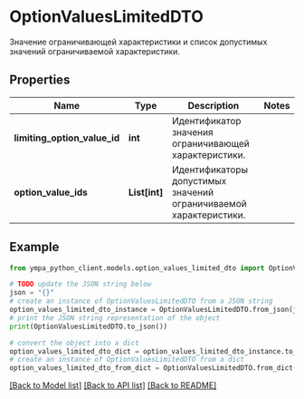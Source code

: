 # OptionValuesLimitedDTO

Значение ограничивающей характеристики и список допустимых значений ограничиваемой характеристики.

## Properties

Name | Type | Description | Notes
------------ | ------------- | ------------- | -------------
**limiting_option_value_id** | **int** | Идентификатор значения ограничивающей характеристики. | 
**option_value_ids** | **List[int]** | Идентификаторы допустимых значений ограничиваемой характеристики.  | 

## Example

```python
from ympa_python_client.models.option_values_limited_dto import OptionValuesLimitedDTO

# TODO update the JSON string below
json = "{}"
# create an instance of OptionValuesLimitedDTO from a JSON string
option_values_limited_dto_instance = OptionValuesLimitedDTO.from_json(json)
# print the JSON string representation of the object
print(OptionValuesLimitedDTO.to_json())

# convert the object into a dict
option_values_limited_dto_dict = option_values_limited_dto_instance.to_dict()
# create an instance of OptionValuesLimitedDTO from a dict
option_values_limited_dto_from_dict = OptionValuesLimitedDTO.from_dict(option_values_limited_dto_dict)
```
[[Back to Model list]](../README.md#documentation-for-models) [[Back to API list]](../README.md#documentation-for-api-endpoints) [[Back to README]](../README.md)


